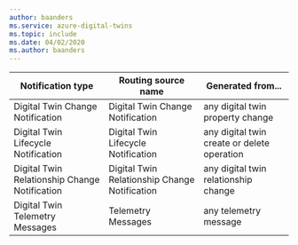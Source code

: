 ```yaml
---
author: baanders
ms.service: azure-digital-twins
ms.topic: include
ms.date: 04/02/2020
ms.author: baanders
---
```


| Notification type | Routing source name | Generated from...  |
| --- | --- | --- |
| Digital Twin Change Notification | Digital Twin Change Notification    | any digital twin property change |
| Digital Twin Lifecycle Notification | Digital Twin Lifecycle Notification    | any digital twin create or delete operation |
| Digital Twin Relationship Change Notification    | Digital Twin Relationship Change Notification    | any digital twin relationship change |
| Digital Twin Telemetry Messages|     Telemetry Messages | any telemetry message |
